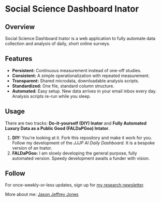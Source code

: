# Social Science Dashboard Inator

## Overview
Social Science Dashboard Inator is a web application to fully automate data collection and analysis of daily, short online surveys.

## Features
- **Persistent:** Continuous measurement instead of one-off studies.
- **Consistent:** A simple operationalization with repeated measurement.
- **Transparent:** Shared microdata, downloadable analysis scripts.
- **Standardized:** One file, standard column structure.
- **Automated:** Easy setup.  New data arrives in your email inbox every day.  Analysis scripts re-run while you sleep.

## Usage
There are two tracks: **Do-it-yourself (DIY) Inator** and **Fully Automated Luxury Data as a Public Good (FALDaPGoo) Intator**.
1. **DIY:** You're looking at it.  Fork this repository and make it work for you.  Follow my development of the *JJJP AI Daily Dashboard*.  It is a bespoke version of an Inator. 
2. **FALDaPGoo:** I am slowly developing the general purpose, fully automated version.  Speedy development awaits a funder with vision.

## Follow
For once-weekly-or-less updates, sign up for [my research newsletter](https://jasonjeffreyjones.substack.com/).

More about me: [Jason Jeffrey Jones](https://jasonjones.ninja/)